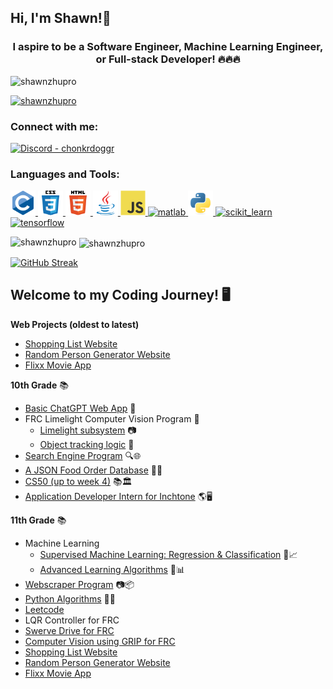 ## Hi, I'm Shawn!👋

<h3 align="center">I aspire to be a Software Engineer, Machine Learning Engineer, or Full-stack Developer! 🔥🔥🔥</h3>

<p align="left"> <img src="https://komarev.com/ghpvc/?username=shawnzhupro&label=Profile%20views&color=red&style=flat" alt="shawnzhupro" /> </p>

<p align="left"> <a href="https://github.com/ryo-ma/github-profile-trophy"><img src="https://github-profile-trophy.vercel.app/?username=shawnzhupro&theme=onedark" alt="shawnzhupro" /></a> </p>

<h3 align="left">Connect with me:</h3>
<p align="left">
  <a href="https://discordapp.com/users/chonkrdoggr">
    <img src="https://img.shields.io/badge/Discord-chonkrdoggr-red" alt="Discord - chonkrdoggr">
  </a>
</p>


<h3 align="left">Languages and Tools:</h3>
<p align="left">
  <a href="https://www.cprogramming.com/" target="_blank" rel="noreferrer">
    <img src="https://raw.githubusercontent.com/devicons/devicon/master/icons/c/c-original.svg" alt="c" title="C" width="40" height="40"/>
  </a>
  <a href="https://www.w3schools.com/css/" target="_blank" rel="noreferrer">
    <img src="https://raw.githubusercontent.com/devicons/devicon/master/icons/css3/css3-original-wordmark.svg" alt="css3" title="CSS3" width="40" height="40"/>
  </a>
  <a href="https://www.w3.org/html/" target="_blank" rel="noreferrer">
    <img src="https://raw.githubusercontent.com/devicons/devicon/master/icons/html5/html5-original-wordmark.svg" alt="html5" title="HTML5" width="40" height="40"/>
  </a>
  <a href="https://www.java.com" target="_blank" rel="noreferrer">
    <img src="https://raw.githubusercontent.com/devicons/devicon/master/icons/java/java-original.svg" alt="java" title="Java" width="40" height="40"/>
  </a>
  <a href="https://developer.mozilla.org/en-US/docs/Web/JavaScript" target="_blank" rel="noreferrer">
    <img src="https://raw.githubusercontent.com/devicons/devicon/master/icons/javascript/javascript-original.svg" alt="javascript" title="JavaScript" width="40" height="40"/>
  </a>
  <a href="https://www.mathworks.com/" target="_blank" rel="noreferrer">
    <img src="https://upload.wikimedia.org/wikipedia/commons/2/21/Matlab_Logo.png" alt="matlab" title="MATLAB" width="40" height="40"/>
  </a>
  <a href="https://www.python.org" target="_blank" rel="noreferrer">
    <img src="https://raw.githubusercontent.com/devicons/devicon/master/icons/python/python-original.svg" alt="python" title="Python" width="40" height="40"/>
  </a>
  <a href="https://scikit-learn.org/" target="_blank" rel="noreferrer">
    <img src="https://upload.wikimedia.org/wikipedia/commons/0/05/Scikit_learn_logo_small.svg" alt="scikit_learn" title="scikit-learn" width="40" height="40"/>
  </a>
  <a href="https://www.tensorflow.org" target="_blank" rel="noreferrer">
    <img src="https://www.vectorlogo.zone/logos/tensorflow/tensorflow-icon.svg" alt="tensorflow" title="TensorFlow" width="40" height="40"/>
  </a>
</p>


<p><img align="left" src="https://github-readme-stats.vercel.app/api/top-langs?username=shawnzhupro&show_icons=true&locale=en&layout=compact&theme=onedark" alt="shawnzhupro" /></p>

<p>&nbsp;<img align="center" src="https://github-readme-stats.vercel.app/api?username=shawnzhupro&show_icons=true&locale=en&theme=onedark" alt="shawnzhupro" /></p>

<a href="https://git.io/streak-stats"><img src="https://github-readme-streak-stats.herokuapp.com?user=ShawnZhuPro&theme=onedark&mode=weekly" alt="GitHub Streak" /></a>
## Welcome to my Coding Journey! 🖥️

**Web Projects (oldest to latest)**
- [Shopping List Website](https://github.com/ShawnZhuPro/Shopping-List)
- [Random Person Generator Website](https://github.com/ShawnZhuPro/Random-User-Generator)
- [Flixx Movie App](https://github.com/ShawnZhuPro/flixx-movie-app)


**10th Grade** 📚

- [Basic ChatGPT Web App](https://shawnzhuchatgpt.bubbleapps.io/version-test) 💬
- FRC Limelight Computer Vision Program 🤖
  - [Limelight subsystem](https://github.com/ShawnZhuPro/2022-IAP-Turret/blob/main/2022%20IAP-Turret/src/main/java/frc/robot/subsystems/Limelight.java) 📷
  - [Object tracking logic](https://github.com/ShawnZhuPro/2022-IAP-Turret/blob/main/2022%20IAP-Turret/src/main/java/frc/robot/commands/SearchAndSpin.java) 🎯
- [Search Engine Program](https://github.com/ShawnZhuPro/Python-Projects/tree/main/Search_Engine) 🔍🌐
- [A JSON Food Order Database](https://github.com/ShawnZhuPro/Python-Projects/tree/main/Food_Orders_JSON) 🍔🍕
- [CS50 (up to week 4)](https://pll.harvard.edu/course/cs50-introduction-computer-science) 📚🏛️
- [Application Developer Intern for Inchtone](https://www.linkedin.com/company/inchtone/) 🌎🖥️

**11th Grade** 📚

- Machine Learning
  - [Supervised Machine Learning: Regression & Classification](https://www.coursera.org/account/accomplishments/verify/BCZXVF56XYAA) 🤖📈
  - [Advanced Learning Algorithms](https://www.coursera.org/account/accomplishments/verify/HJ6Z6W6NQV75) 🧠📊
- [Webscraper Program](https://github.com/ShawnZhuPro/Python-Projects/tree/main/Webscraper) 📷📦
- [Python Algorithms](https://github.com/ShawnZhuPro/Grokking_Algorithms) 🐍🧠
- [Leetcode](https://leetcode.com/chonkrdoggr/)
- LQR Controller for FRC
- [Swerve Drive for FRC](https://github.com/ShawnZhuPro/SwerveDrive)
- [Computer Vision using GRIP for FRC](https://github.com/ShawnZhuPro/2023-IAP-Turret/tree/main/2023-IAP-Turret/src/main/java)
- [Shopping List Website](https://github.com/ShawnZhuPro/Shopping-List)
- [Random Person Generator Website](https://github.com/ShawnZhuPro/Random-User-Generator)
- [Flixx Movie App](https://github.com/ShawnZhuPro/flixx-movie-app)


<!--
**ShawnZhuPro/ShawnZhuPro** is a ✨ _special_ ✨ repository because its `README.md` (this file) appears on your GitHub profile.

Here are some ideas to get you started:

- 🔭 I’m currently working on ...
- 🌱 I’m currently learning ...
- 👯 I’m looking to collaborate on ...
- 🤔 I’m looking for help with ...
- 💬 Ask me about ...
- 📫 How to reach me: ...
- 😄 Pronouns: ...
- ⚡ Fun fact: ...
-->
